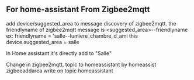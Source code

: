 ## For home-assistant From Zigbee2mqtt
add device/suggested_area to message discovery of zigbee2mqtt.
the friendlyname of zigbee2mqtt message is <suggested_area>--friendlyname
ex:
friendlyname = 'salle--lumiere_chambre_d_ami
this device.suggested_area = salle

In Home assistant it's directly add to "Salle"

Change in zigbee2mqtt, topic to homeassistant by homeassist
zigbeeaddarea write on  topic homeassistant
